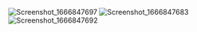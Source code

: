![Screenshot_1666847697](https://user-images.githubusercontent.com/49989753/198199523-e49f0d09-f070-4c81-a0df-ba73e0587f0a.png)
![Screenshot_1666847683](https://user-images.githubusercontent.com/49989753/198199528-bfef7a46-c09b-419a-be6d-9a71a47218f8.png)
![Screenshot_1666847692](https://user-images.githubusercontent.com/49989753/198199529-882f5508-b16e-4dea-b748-9e1a10cce63d.png)
